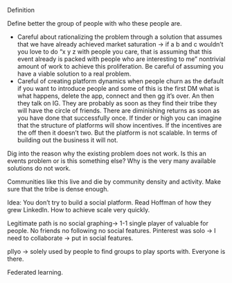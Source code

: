 Definition

Define better the group of people with who these people are.

- Careful about rationalizing the problem through a solution that assumes that we have already achieved market saturation -> if a b and c wouldn’t you love to do “x y z with people you care, that is assuming that this event already is packed with people who are interesting to me” nontrivial amount of work to achieve this proliferation. Be careful of assuming you have a viable solution to a real problem.
- Careful of creating platform dynamics when people churn as the default if you want to introduce people and some of this is the first DM what is what happens, delete the app, connect and then gg it’s over. An then they talk on IG. They are probably as soon as they find their tribe they will have the circle of friends. There are diminishing returns as soon as you have done that successfully once. If  tinder or high you can imagine that the structure of platforms will show incentives. If the incentives are the off then it doesn’t two. But the platform is not scalable. In terms of building out the business it will not. 


Dig into the reason why the existing problem does not work. Is this an events problem or is this something else? Why is the very many available solutions do not work.

Communities like this live and die by community density and activity.
Make sure that the tribe is dense enough.

Idea: 
You don’t try to build a social platform. 
Read Hoffman of how they grew LinkedIn.
How to achieve scale very quickly.

Legitimate path is no social graphing->
1-1 single player of valuable for people.
No friends no following no social features.
Pinterest was solo -> I need to collaborate -> put in social features.

pllyo -> solely used by people to find groups to play sports with. Everyone is there.  

Federated learning.